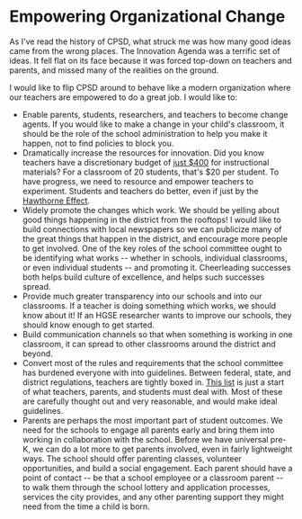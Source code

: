 Empowering Organizational Change
=========================

As I've read the history of CPSD, what struck me was how many good
ideas came from the wrong places. The Innovation Agenda was a terrific
set of ideas. It fell flat on its face because it was forced top-down
on teachers and parents, and missed many of the realities on the
ground.

I would like to flip CPSD around to behave like a modern organization
where our teachers are empowered to do a great job. I would like to:

* Enable parents, students, researchers, and teachers to become change
  agents. If you would like to make a change in your child's
  classroom, it should be the role of the school administration to
  help you make it happen, not to find policies to block you.
* Dramatically increase the resources for innovation. Did you know
  teachers have a discretionary budget of [just
  $400](http://www.cpsd.us/UserFiles/Servers/Server_3042785/File/departments/administration/hr/employment_info_teachers-admin_a-b.pdf)
  for instructional materials? For a classroom of 20 students, that's
  $20 per student. To have progress, we need to resource and empower
  teachers to experiment. Students and teachers do better, even if
  just by the [Hawthorne
  Effect](https://en.wikipedia.org/wiki/Hawthorne_effect).
* Widely promote the changes which work. We should be yelling about
  good things happening in the district from the rooftops! I would
  like to build connections with local newspapers so we can publicize
  many of the great things that happen in the district, and encourage
  more people to get involved. One of the key roles of the school
  committee ought to be identifying what works -- whether in
  schools, individual classrooms, or even individual students -- and
  promoting it. Cheerleading successes both helps build culture of
  excellence, and helps such successes spread.
* Provide much greater transparency into our schools and into our
  classrooms. If a teacher is doing something which works, we should
  know about it! If an HGSE researcher wants to improve our schools,
  they should know enough to get started.
* Build communication channels so that when something is working in
  one classroom, it can spread to other classrooms around the district
  and beyond.
* Convert most of the rules and requirements that the school committee
  has burdened everyone with into guidelines. Between federal, state,
  and district regulations, teachers are tightly boxed in. [This
  list](http://cpsd.us/departments/legal_counsel/c_p_s_policies_and_procedures)
  is just a start of what teachers, parents, and students must deal
  with. Most of these are carefully thought out and very reasonable,
  and would make ideal guidelines.
* Parents are perhaps the most important part of student outcomes. We
  need for the schools to engage all parents early and bring them into
  working in collaboration with the school. Before we have universal
  pre-K, we can do a lot more to get parents involved, even in fairly
  lightweight ways. The school should offer parenting classes,
  volunteer opportunities, and build a social engagement. Each parent
  should have a point of contact -- be that a school employee or a
  classroom parent -- to walk them through the school lottery and
  application processes, services the city provides, and any other
  parenting support they might need from the time a child is born.
